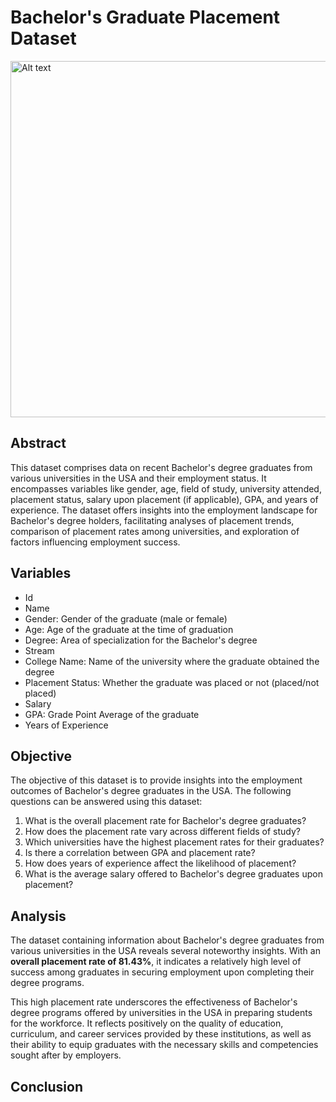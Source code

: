 # Bachelor's Graduate Placement Dataset
<img src="https://sp-ao.shortpixel.ai/client/to_webp,q_glossy,ret_img,w_1024/https://host-students.com/app/uploads/2023/05/2-6.jpg" alt="Alt text" width="570"/>

## Abstract
This dataset comprises data on recent Bachelor's degree graduates from various universities in the USA and their employment status. It encompasses variables like gender, age, field of study, university attended, placement status, salary upon placement (if applicable), GPA, and years of experience. The dataset offers insights into the employment landscape for Bachelor's degree holders, facilitating analyses of placement trends, comparison of placement rates among universities, and exploration of factors influencing employment success.

## Variables
- Id
- Name
- Gender: Gender of the graduate (male or female)
- Age: Age of the graduate at the time of graduation
- Degree: Area of specialization for the Bachelor's degree
- Stream
- College Name: Name of the university where the graduate obtained the degree
- Placement Status: Whether the graduate was placed or not (placed/not placed)
- Salary 
- GPA: Grade Point Average of the graduate
- Years of Experience

## Objective
The objective of this dataset is to provide insights into the employment outcomes of Bachelor's degree graduates in the USA. The following questions can be answered using this dataset:

1. What is the overall placement rate for Bachelor's degree graduates?
2. How does the placement rate vary across different fields of study?
3. Which universities have the highest placement rates for their graduates?
4. Is there a correlation between GPA and placement rate?
5. How does years of experience affect the likelihood of placement?
6. What is the average salary offered to Bachelor's degree graduates upon placement?

## Analysis

The dataset containing information about Bachelor's degree graduates from various universities in the USA reveals several noteworthy insights. With an **overall placement rate of 81.43%**, it indicates a relatively high level of success among graduates in securing employment upon completing their degree programs.

This high placement rate underscores the effectiveness of Bachelor's degree programs offered by universities in the USA in preparing students for the workforce. It reflects positively on the quality of education, curriculum, and career services provided by these institutions, as well as their ability to equip graduates with the necessary skills and competencies sought after by employers.


## Conclusion
